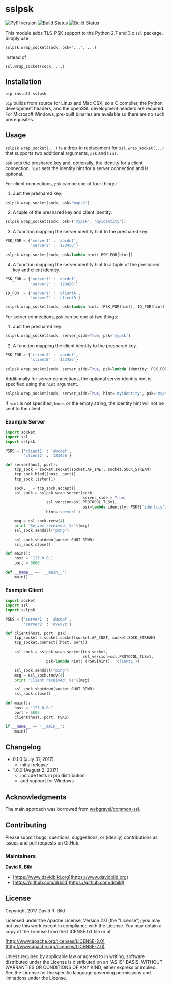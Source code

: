 # sslpsk

[![PyPI version](https://badge.fury.io/py/sslpsk.svg)](https://badge.fury.io/py/sslpsk)
[![Build Status](https://travis-ci.org/drbild/sslpsk.svg?branch=master)](https://travis-ci.org/drbild/sslpsk)
[![Build Status](https://ci.appveyor.com/api/projects/status/github/drbild/sslpsk?branch=master)](https://ci.appveyor.com/project/drbild/sslpsk)

This module adds TLS-PSK support to the Python 2.7 and 3.x `ssl`
package. Simply use

    sslpsk.wrap_socket(sock, psk="...", ...)

instead of

    ssl.wrap_socket(sock, ...)

## Installation

```pip install sslpsk```

`pip` builds from source for Linux and Mac OSX, so a C compiler, the Python
development headers, and the openSSL development headers are required.  For
Microsoft Windows, pre-built binaries are available so there are no such
prerequisites.

## Usage

`sslpsk.wrap_socket(...)` is a drop-in replacement for `ssl.wrap_socket(...)` that
supports two additional arguments, `psk` and `hint`.

`psk` sets the preshared key and, optionally, the identity for a client
connection. `hint` sets the identity hint for a server connection and is
optional.

For client connections, `psk` can be one of four things:

1. Just the preshared key.

```python
sslpsk.wrap_socket(sock, psk='mypsk')
```

2. A tuple of the preshared key and client identity.

```python
sslpsk.wrap_socket(sock, psk=('mypsk', 'myidentity'))
```

3. A function mapping the server identity hint to the preshared key.

```python
PSK_FOR = {'server1' : 'abcdef',
           'server2' : '123456'}

sslpsk.wrap_socket(sock, psk=lambda hint: PSK_FOR[hint])
```

4. A function mapping the server identity hint to a tuple of the preshared key
and client identity.

```python
PSK_FOR = {'server1' : 'abcdef',
           'server2' : '123456'}

ID_FOR  = {'server1' : 'clientA',
           'server2' : 'clientB'}

sslpsk.wrap_socket(sock, psk=lambda hint: (PSK_FOR[hint], ID_FOR[hint]))
```

For server connections, `psk` can be one of two things:

1. Just the preshared key.

```python
sslpsk.wrap_socket(sock, server_side=True, psk='mypsk')
```

2. A function mapping the client identity to the preshared key.

```python
PSK_FOR = {'clientA' : 'abcdef',
           'clientB' : '123456'}

sslpsk.wrap_socket(sock, server_side=True, psk=lambda identity: PSK_FOR[identity])
```

Additionally for server connections, the optional server identity hint is
specified using the  `hint` argument.

```python
sslpsk.wrap_socket(sock, server_side=True, hint='myidentity', psk='mypsk')
```

If `hint` is not specified, `None`, or the empty string, the identity hint
will not be sent to the client.

### Example Server

```python
import socket
import ssl
import sslpsk

PSKS = {'client1' : 'abcdef',
        'client2' : '123456'}

def server(host, port):
    tcp_sock = socket.socket(socket.AF_INET, socket.SOCK_STREAM)
    tcp_sock.bind((host, port))
    tcp_sock.listen(1)

    sock, _ = tcp_sock.accept()
    ssl_sock = sslpsk.wrap_socket(sock,
                                  server_side = True,
				  ssl_version=ssl.PROTOCOL_TLSv1,
                                  psk=lambda identity: PSKS['identity'],
				  hint='server1')

    msg = ssl_sock.recv(4)
    print 'Server received: %s'%(msg)
    ssl_sock.sendall("pong")

    ssl_sock.shutdown(socket.SHUT_RDWR)
    ssl_sock.close()

def main():
    host = '127.0.0.1'
    port = 6000

def __name__ == '__main__':
    main()
```

### Example Client

```python
import socket
import ssl
import sslpsk

PSKS = {'server1' : 'abcdef',
        'server2' : 'uvwxyz'}

def client(host, port, psk):
    tcp_socket = socket.socket(socket.AF_INET, socket.SOCK_STREAM)
    tcp_socket.connect((host, port))

    ssl_sock = sslpsk.wrap_socket(tcp_socket,
                                  ssl_version=ssl.PROTOCOL_TLSv1,
				  psk=lambda hint: (PSKS[hint], 'client1'))

    ssl_sock.sendall("ping")
    msg = ssl_sock.recv(4)
    print 'Client received: %s'%(msg)

    ssl_sock.shutdown(socket.SHUT_RDWR)
    ssl_sock.close()

def main():
    host = '127.0.0.1'
    port = 6000
    client(host, port, PSKS)

if __name__ == '__main__':
    main()
```

## Changelog

+ 0.1.0 (July 31, 2017)
  + initial release
+ 1.0.0 (August 2, 2017)
  + include tests in pip distribution
  + add support for Windows

## Acknowledgments

The main approach was borrowed from
[webgravel/common-ssl](https://github.com/webgravel/common-ssl).

## Contributing

Please submit bugs, questions, suggestions, or (ideally) contributions as
issues and pull requests on GitHub.

### Maintainers
**David R. Bild**

+ [https://www.davidbild.org](https://www.davidbild.org)
+ [https://github.com/drbild](https://github.com/drbild)

## License
Copyright 2017 David R. Bild

Licensed under the Apache License, Version 2.0 (the "License"); you may not
use this work except in compliance with the License. You may obtain a copy of
the License from the LICENSE.txt file or at

[http://www.apache.org/licenses/LICENSE-2.0](http://www.apache.org/licenses/LICENSE-2.0)

Unless required by applicable law or agreed to in writing, software
distributed under the License is distributed on an "AS IS" BASIS, WITHOUT
WARRANTIES OR CONDITIONS OF ANY KIND, either express or implied. See the
License for the specific language governing permissions and limitations under
the License.
